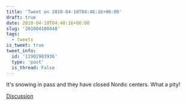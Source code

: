 ```yaml
---
title: 'Tweet on 2010-04-10T04:48:16+00:00'
draft: true
date: 2010-04-10T04:48:16+00:00
slug: '201004100448'
tags:
  - tweets
is_tweet: true
tweet_info:
  id: '11902983936'
  type: 'post'
  is_thread: False
---
```




It's snowing in pass and they have closed Nordic centers. What a pity!

[Discussion](https://x.com/sytelus/status/11902983936)
